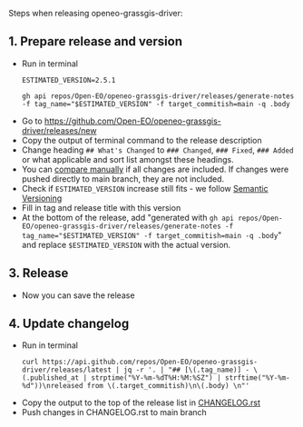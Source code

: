 Steps when releasing openeo-grassgis-driver:

## 1. Prepare release and version
* Run in terminal
    ```
    ESTIMATED_VERSION=2.5.1

    gh api repos/Open-EO/openeo-grassgis-driver/releases/generate-notes -f tag_name="$ESTIMATED_VERSION" -f target_commitish=main -q .body
    ```
* Go to https://github.com/Open-EO/openeo-grassgis-driver/releases/new
* Copy the output of terminal command to the release description
* Change heading `## What's Changed` to `### Changed`, `### Fixed`, `### Added` or what applicable and sort list amongst these headings.
* You can [compare manually](https://github.com/Open-EO/openeo-grassgis-driver/compare/2.5.1...2.5.0) if all changes are included. If changes were pushed directly to main branch, they are not included.
* Check if `ESTIMATED_VERSION` increase still fits - we follow [Semantic Versioning](https://semver.org/spec/v2.0.0.html)
* Fill in tag and release title with this version
* At the bottom of the release, add
  "generated with `gh api repos/Open-EO/openeo-grassgis-driver/releases/generate-notes -f tag_name="$ESTIMATED_VERSION" -f target_commitish=main -q .body`" and replace `$ESTIMATED_VERSION` with the actual version.

## 3. Release
* Now you can save the release

## 4. Update changelog
* Run in terminal
    ```
    curl https://api.github.com/repos/Open-EO/openeo-grassgis-driver/releases/latest | jq -r '. | "## [\(.tag_name)] - \(.published_at | strptime("%Y-%m-%dT%H:%M:%SZ") | strftime("%Y-%m-%d"))\nreleased from \(.target_commitish)\n\(.body) \n"'
    ```
* Copy the output to the top of the release list in [CHANGELOG.rst](https://github.com/Open-EO/openeo-grassgis-driver/blob/main/CHANGELOG.rst)
* Push changes in CHANGELOG.rst to main branch
